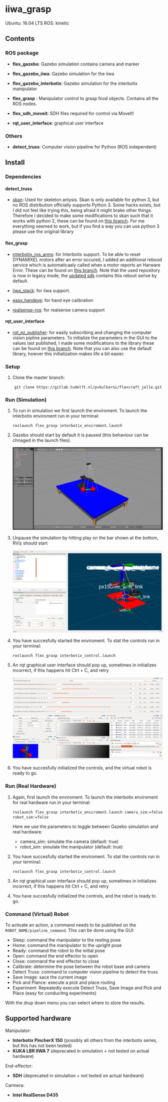 # iiwa_grasp

Ubuntu: 16.04 LTS
ROS: kinetic

## Contents

### ROS package

- **flex_gazebo**: Gazebo simulation contains camera and marker

- **flex_gazebo_iiwa**: Gazebo simulation for the iiwa

- **flex_gazebo_interbotix**: Gazebo simulation for the interbotix manipulator

- **flex_grasp** :  Manipulator control to grasp food objects. Contains all the ROS nodes.

- **flex_sdh_moveit**: SDH files required for control via MoveIt!

- **rqt_user_interface**: graphical user interface

### Others

- **detect_truss**: Computer vision pipeline for Python (ROS independent)


## Install

### Dependencies


#### detect_truss

- [skan](https://jni.github.io/skan/): Used for skeleton anlysis. Skan is only available for python 3, but no ROS distribution officially supports Python 3. Some hacks exists, but I did not feel like trying this, being afraid it might brake other things. Therefore I decided to make some modifications to skan such that it works with python 2, these can be found on [this branch](https://github.com/TaekedeHaan/skan/tree/python-2.7). For me everything seemed to work, but if you find a way you can use python 3 please use the original library

#### flex_grasp

- [interbotix_ros_arms](https://github.com/Interbotix/interbotix_ros_arms): for Interbotix support. To be able to reset DYNAMIXEL motors after an error occured, I added an additional rebood service which is automaticaaly called when a motor reports an Harware Error. These can be found on [this branch](https://github.com/TaekedeHaan/interbotix_ros_arms/tree/reboot_service). Note that the used repository is now in legacy mode, the [updated sdk](https://github.com/Interbotix/interbotix_ros_core) contains this reboot serive by default.

- [iiwa_stack](https://github.com/IFL-CAMP/iiwa_stack): for iiwa support.

- [easy_handeye](https://github.com/IFL-CAMP/easy_handeye): for hand eye calibration

- [realsense-ros](https://github.com/IntelRealSense/realsense-ros): for realsense camera support

#### rqt_user_interface

- [rqt_ez_publisher](http://wiki.ros.org/rqt_ez_publisher): for easily subscribing and changing the computer vision pipline parameters. To initialize the parameters in the GUI to the values last published, I made some modifications to the library these can be found on [this branch](https://github.com/TaekedeHaan/rqt_ez_publisher/tree/initialize-subscribe). Note that you can also use the default library, howver this initialization makes life a bit easier.

### Setup
1.  Clone the master branch:
```
	git clone https://gitlab.tudelft.nl/pvkulkarni/flexcraft_jelle.git
```


### Run (Simulation)
1. To run in simulation we first launch the enviroment. To launch the interbotix enviroment run in your terminal:
    ```
    roslaunch flex_grasp interbotix_enviroment.launch
    ```

2. Gazebo should start by default it is paused (this behaviour can be chnaged in the launch files).

    ![Gazebo](images/gazebo.png)

3. Unpause the simulation by hitting play on the bar shown at the bottom, RViz should start
    
    ![Gazebo](images/rviz.png)
    
4. You have succesfully started the enviroment. To stat the controls run in your terminal:
    ```
    roslaunch flex_grasp interbotix_control.launch
    ``` 
5. An rqt graphical user interface should pop up, sometimes in initializes incorrect, if this happens hit Ctrl + C, and retry

    ![Gazebo](images/rqt.png)

6. You have succesfully initialized the controls, and the virtual robot is ready to go.


### Run (Real Hardware)
1. Again, first launch the enviroment. To launch the interbotix enviroment for real hardware run in your terminal:
    ```
    roslaunch flex_grasp interbotix_enviroment.launch camera_sim:=false robot_sim:=false
    ```
    Here we use the parameters to toggle between Gazebo simulation and real hardware:
    - camera_sim: simulate the camera (default: true)
    - robot_sim: simulate the manipulator (default: true)
    
2. You have succesfully started the enviroment. To stat the controls run in your terminal:
    ```
    roslaunch flex_grasp interbotix_control.launch
    ``` 
3. An rqt graphical user interface should pop up, sometimes in initializes incorrect, if this happens hit Ctrl + C, and retry

4. You have succesfully initialized the controls, and the robot is ready to go.

### Command (Virtual) Robot
To activate an action, a command needs to be published on the `ROBOT_NAME/pipeline_command`. This can be done using the GUI:
- Sleep: command the manipulator to the resting pose
- Home: command the manipulator to the upright pose
- Ready: command the robot to the initial pose
- Open: command the end effector to open
- Close: command the end effector to close
- Calibrate: determine the pose between the robot base and camera
- Detect Truss: command to computer vision pipeline to detect the truss
- Save Image: sace the current image
- Pick and Plance: execute a pick and place routing
- Experiment: Repeatedly execute Detect Truss, Save Image and Pick and Place (easy for conducitng experiments)

With the drup down menu you can select where to store the results.


## Supported hardware

Manipulator:

- **Interbotix PincherX 150** (possibly all others from the interbotix series, but this has not been tested)
- **KUKA LBR IIWA 7** (deprecated in simulation + not tested on actual hardware)

End-effector:

- **SDH** (deprecated in simulation + not tested on actual hardware)

Carmera:

- **Intel RealSense D435**
